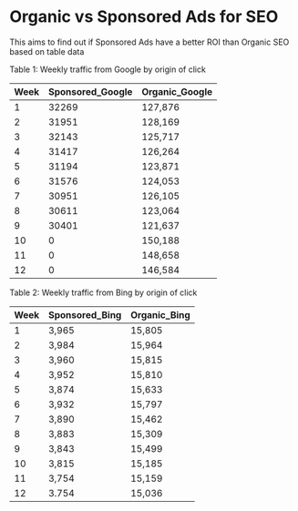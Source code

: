 # Organic vs Sponsored Ads for SEO


This aims to find out if Sponsored Ads have a better ROI than Organic SEO based on table data


Table 1: Weekly traffic from Google by origin of click

| Week | Sponsored_Google | Organic_Google |
| --- | --- | --- |
| 1 | 32269 | 127,876 |
| 2 | 31951 | 128,169 |
| 3 | 32143 | 125,717 |
| 4 | 31417 | 126,264 |
| 5 | 31194 | 123,871 |
| 6 | 31576 | 124,053 |
| 7 | 30951 | 126,105 |
| 8 | 30611 | 123,064 |
| 9 | 30401 | 121,637 |
| 10 | 0 | 150,188 |
| 11 | 0 | 148,658 |
| 12 | 0 | 146,584 |

Table 2: Weekly traffic from Bing by origin of click

| Week | Sponsored_Bing | Organic_Bing |
| --- | --- | --- |
| 1 | 3,965 | 15,805 |
| 2 | 3,984 | 15,964 |
| 3 | 3,960 | 15,815 |
| 4 | 3,952 | 15,810 |
| 5 | 3,874 | 15,633 |
| 6 | 3,932 | 15,797 |
| 7 | 3,890 | 15,462 |
| 8 | 3,883 | 15,309 |
| 9 | 3,843 | 15,499 |
| 10 | 3,815 | 15,185 |
| 11 | 3,754 | 15,159 |
| 12 | 3.754 | 15,036 |


